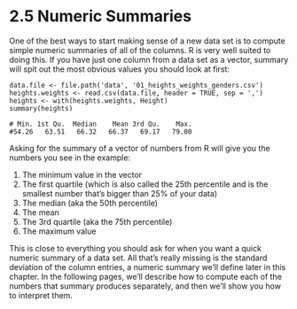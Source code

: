 ﻿2.5 Numeric Summaries
=========================================


One of the best ways to start making sense of a new data set is to compute simple numeric summaries of all of the columns. R is very well suited to doing this. If you have just one column from a data set as a vector, summary will spit out the most obvious values you should look at first:

    data.file <- file.path('data', '01_heights_weights_genders.csv')
    heights.weights <- read.csv(data.file, header = TRUE, sep = ',')
    heights <- with(heights.weights, Height)
    summary(heights)
    
    # Min. 1st Qu.  Median    Mean 3rd Qu.    Max. 
    #54.26   63.51   66.32   66.37   69.17   79.00

Asking for the summary of a vector of numbers from R will give you the numbers you see in the example:

1. The minimum value in the vector 
2. The first quartile (which is also called the 25th percentile and is the smallest number that’s bigger than 25% of your data)
3. The median (aka the 50th percentile)
4. The mean
5. The 3rd quartile (aka the 75th percentile)
6. The maximum value

This is close to everything you should ask for when you want a quick numeric summary of a data set. All that’s really missing is the standard deviation of the column entries, a numeric summary we’ll define later in this chapter. In the following pages, we’ll describe how to compute each of the numbers that summary produces separately, and then we’ll show you how to interpret them.
